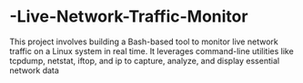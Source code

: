 # -Live-Network-Traffic-Monitor
This project involves building a Bash-based tool to monitor live network traffic on a Linux system in real time. It leverages command-line utilities like tcpdump, netstat, iftop, and ip to capture, analyze, and display essential network data 
